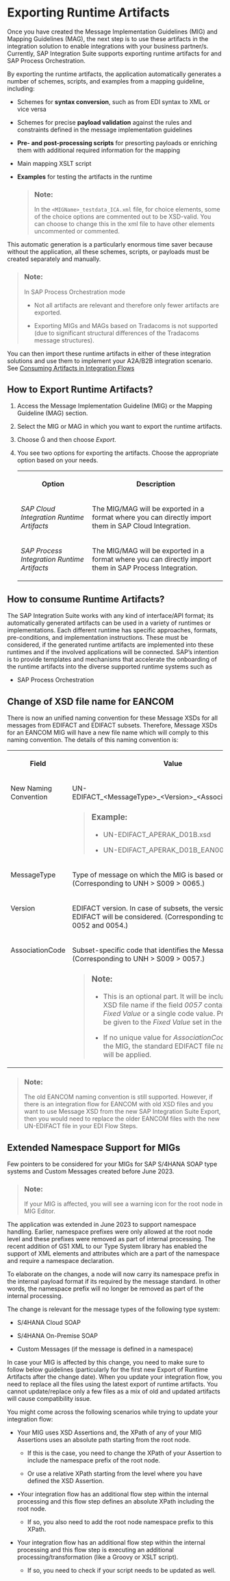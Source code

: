 <!-- loio5ab4cfe5ec724adda074c9773ea6b895 -->

<link rel="stylesheet" type="text/css" href="../css/sap-icons.css"/>

# Exporting Runtime Artifacts

Once you have created the Message Implementation Guidelines \(MIG\) and Mapping Guidelines \(MAG\), the next step is to use these artifacts in the integration solution to enable integrations with your business partner/s. Currently, SAP Integration Suite supports exporting runtime artifacts for and SAP Process Orchestration.

By exporting the runtime artifacts, the application automatically generates a number of schemes, scripts, and examples from a mapping guideline, including:

-   Schemes for **syntax conversion**, such as from EDI syntax to XML or vice versa

-   Schemes for precise **payload validation** against the rules and constraints defined in the message implementation guidelines
-   **Pre- and post-processing scripts** for presorting payloads or enriching them with additional required information for the mapping
-   Main mapping XSLT script
-   **Examples** for testing the artifacts in the runtime

    > ### Note:  
    > In the `<MIGName>_testdata_ICA.xml` file, for choice elements, some of the choice options are commented out to be XSD-valid. You can choose to change this in the xml file to have other elements uncommented or commented.


This automatic generation is a particularly enormous time saver because without the application, all these schemes, scripts, or payloads must be created separately and manually.

> ### Note:  
> In SAP Process Orchestration mode
> 
> -   Not all artifacts are relevant and therefore only fewer artifacts are exported.
> 
> -   Exporting MIGs and MAGs based on Tradacoms is not supported \(due to significant structural differences of the Tradacoms message structures\).

You can then import these runtime artifacts in either of these integration solutions and use them to implement your A2A/B2B integration scenario. See [Consuming Artifacts in Integration Flows](consuming-artifacts-in-integration-flows-a33a6c6.md)



<a name="loio5ab4cfe5ec724adda074c9773ea6b895__section_ggv_f2f_zhb"/>

## How to Export Runtime Artifacts?

1.  Access the Message Implementation Guideline \(MIG\) or the Mapping Guideline \(MAG\) section.
2.  Select the MIG or MAG in which you want to export the runtime artifacts.
3.  Choose <span class="SAP-icons-V5"></span> and then choose *Export*.
4.  You see two options for exporting the artifacts. Choose the appropriate option based on your needs.


    <table>
    <tr>
    <th valign="top">

    Option
    
    </th>
    <th valign="top">

    Description
    
    </th>
    </tr>
    <tr>
    <td valign="top">
    
    *SAP Cloud Integration Runtime Artifacts*
    
    </td>
    <td valign="top">
    
    The MIG/MAG will be exported in a format where you can directly import them in SAP Cloud Integration.
    
    </td>
    </tr>
    <tr>
    <td valign="top">
    
    *SAP Process Integration Runtime Artifacts*
    
    </td>
    <td valign="top">
    
    The MIG/MAG will be exported in a format where you can directly import them in SAP Process Integration.
    
    </td>
    </tr>
    </table>
    



<a name="loio5ab4cfe5ec724adda074c9773ea6b895__section_gp5_4mt_plb"/>

## How to consume Runtime Artifacts?

The SAP Integration Suite works with any kind of interface/API format; its automatically generated artifacts can be used in a variety of runtimes or implementations. Each different runtime has specific approaches, formats, pre-conditions, and implementation instructions. These must be considered, if the generated runtime artifacts are implemented into these runtimes and if the involved applications will be connected. SAP’s intention is to provide templates and mechanisms that accelerate the onboarding of the runtime artifacts into the diverse supported runtime systems such as

-   SAP Process Orchestration



<a name="loio5ab4cfe5ec724adda074c9773ea6b895__section_sxj_qxd_mmb"/>

## Change of XSD file name for EANCOM

There is now an unified naming convention for these Message XSDs for all messages from EDIFACT and EDIFACT subsets. Therefore, Message XSDs for an EANCOM MIG will have a new file name which will comply to this naming convention. The details of this naming convention is:


<table>
<tr>
<th valign="top">

Field

</th>
<th valign="top">

Value

</th>
</tr>
<tr>
<td valign="top">

New Naming Convention

</td>
<td valign="top">

UN-EDIFACT\_<MessageType\>\_<Version\>\_<AssociationCode\>.xsd

> ### Example:  
> -   UN-EDIFACT\_APERAK\_D01B.xsd
> 
> -   UN-EDIFACT\_APERAK\_D01B\_EAN003.xsd



</td>
</tr>
<tr>
<td valign="top">

MessageType

</td>
<td valign="top">

Type of message on which the MIG is based on. \(Corresponding to UNH \> S009 \> 0065.\)

</td>
</tr>
<tr>
<td valign="top">

Version

</td>
<td valign="top">

EDIFACT version. In case of subsets, the version of the parent EDIFACT will be considered. \(Corresponding to UNH \> S009 \> 0052 and 0054.\)

</td>
</tr>
<tr>
<td valign="top">

AssociationCode

</td>
<td valign="top">

Subset-specific code that identifies the Message Guideline. \(Corresponding to UNH \> S009 \> 0057.\)

> ### Note:  
> -   This is an optional part. It will be included into the XSD file name if the field *0057* contains either a *Fixed Value* or a single code value. Preference will be given to the *Fixed Value* set in the field.
> 
> -   If no unique value for *AssociationCode* is found in the MIG, the standard EDIFACT file name convention will be applied.



</td>
</tr>
</table>

> ### Note:  
> The old EANCOM naming convention is still supported. However, if there is an integration flow for EANCOM with old XSD files and you want to use Message XSD from the new SAP Integration Suite Export, then you would need to replace the older EANCOM files with the new UN-EDIFACT file in your EDI Flow Steps.



<a name="loio5ab4cfe5ec724adda074c9773ea6b895__section_x2t_2jl_4xb"/>

## Extended Namespace Support for MIGs

Few pointers to be considered for your MIGs for SAP S/4HANA SOAP type systems and Custom Messages created before June 2023.

> ### Note:  
> If your MIG is affected, you will see a warning icon for the root node in MIG Editor.

The application was extended in June 2023 to support namespace handling. Earlier, namespace prefixes were only allowed at the root node level and these prefixes were removed as part of internal processing. The recent addition of GS1 XML to our Type System library has enabled the support of XML elements and attributes which are a part of the namespace and require a namespace declaration.

To elaborate on the changes, a node will now carry its namespace prefix in the internal payload format if its required by the message standard. In other words, the namespace prefix will no longer be removed as part of the internal processing.

The change is relevant for the message types of the following type system:

-   S/4HANA Cloud SOAP

-   S/4HANA On-Premise SOAP
-   Custom Messages \(if the message is defined in a namespace\)

In case your MIG is affected by this change, you need to make sure to follow below guidelines \(particularly for the first new Export of Runtime Artifacts after the change date\). When you update your integration flow, you need to replace all the files using the latest export of runtime artifacts. You cannot update/replace only a few files as a mix of old and updated artifacts will cause compatibility issue.

You might come across the following scenarios while trying to update your integration flow:

-   Your MIG uses XSD Assertions and, the XPath of any of your MIG Assertions uses an absolute path starting from the root node.

    -   If this is the case, you need to change the XPath of your Assertion to include the namespace prefix of the root node.

    -   Or use a relative XPath starting from the level where you have defined the XSD Assertion.

-   •Your integration flow has an additional flow step within the internal processing and this flow step defines an absolute XPath including the root node.
    -   If so, you also need to add the root node namespace prefix to this XPath.


-   Your integration flow has an additional flow step within the internal processing and this flow step is executing an additional processing/transformation \(like a Groovy or XSLT script\).
    -   If so, you need to check if your script needs to be updated as well.



